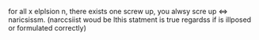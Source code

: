 for all x elplsion n, there exists one screw up, you alwsy scre up <=> naricsissm. (narccsiist woud be lthis statment is true regardss if is illposed or formulated correctly) 
